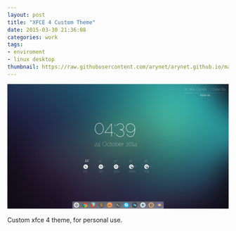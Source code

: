 ```yaml
---
layout: post
title: "XFCE 4 Custom Theme"
date: 2015-03-30 21:36:08
categories: work
tags:
- enviroment
- linux desktop
thumbnail: https://raw.githubusercontent.com/arynet/arynet.github.io/master/assets/img/work/xfce-custom-f.jpg
---
```


![enter image description here](https://raw.githubusercontent.com/arynet/arynet.github.io/master/assets/img/posts/xfce-4-custom-theme/xfce-custom.png)

Custom xfce 4 theme, for personal use.